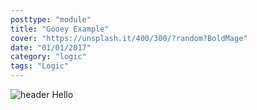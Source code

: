 ```yaml
---
posttype: "module"
title: "Gooey Example"
cover: "https://unsplash.it/400/300/?random?BoldMage"
date: "01/01/2017"
category: "logic"
tags: "Logic"
---
```


![header](https://i.imgur.com/Bo7RZQv.png)
Hello

